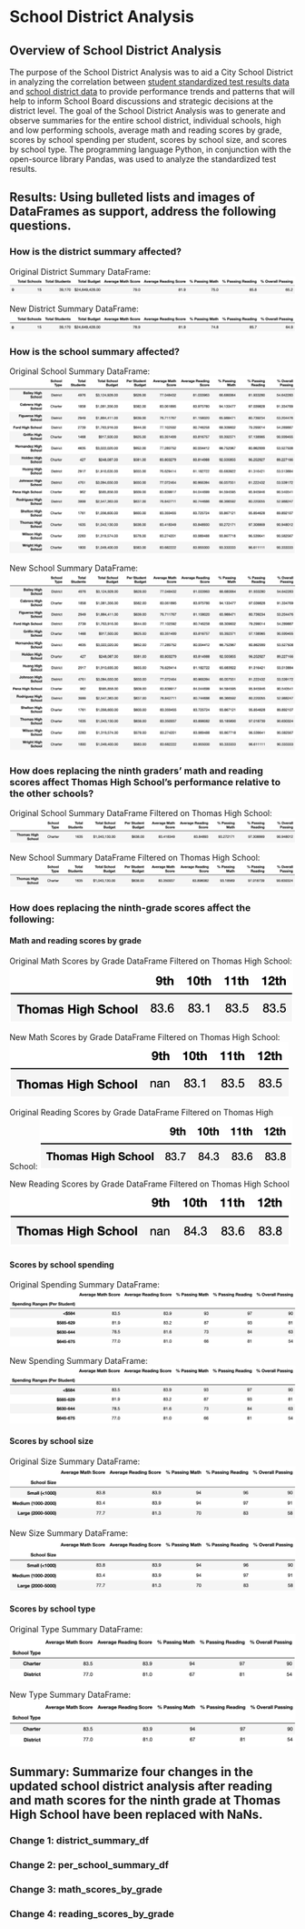 # School District Analysis

## Overview of School District Analysis
The purpose of the School District Analysis was to aid a City School District in analyzing the correlation between [student standardized test results data](https://github.com/fobordo/School_District_Analysis/blob/219964e5017a6b436c84949b13cd9051c158bb38/Resources/students_complete.csv) and [school district data](https://github.com/fobordo/School_District_Analysis/blob/219964e5017a6b436c84949b13cd9051c158bb38/Resources/schools_complete.csv) to provide performance trends and patterns that will help to inform School Board discussions and strategic decisions at the district level. The goal of the School District Analysis was to generate and observe summaries for the entire school district, individual schools, high and low performing schools, average math and reading scores by grade, scores by school spending per student, scores by school size, and scores by school type. The programming language Python, in conjunction with the open-source library Pandas, was used to analyze the standardized test results.

## Results: Using bulleted lists and images of DataFrames as support, address the following questions.

### How is the district summary affected?

Original District Summary DataFrame:
![district_summary_df_original](/README_Images/district_summary_df_original.png)

New District Summary DataFrame:
![district_summary_df_new](/README_Images/district_summary_df_new.png)

### How is the school summary affected?

Original School Summary DataFrame:
![per_school_summary_df_original](/README_Images/per_school_summary_df_original.png)

New School Summary DataFrame:
![per_school_summary_df_new](/README_Images/per_school_summary_df_new.png)

### How does replacing the ninth graders’ math and reading scores affect Thomas High School’s performance relative to the other schools?

Original School Summary DataFrame Filtered on Thomas High School:
![per_school_summary_df_ths_original](/README_Images/per_school_summary_df_ths_original.png)

New School Summary DataFrame Filtered on Thomas High School:
![per_school_summary_df_ths_new](/README_Images/per_school_summary_df_ths_new.png)

### How does replacing the ninth-grade scores affect the following:
#### Math and reading scores by grade

Original Math Scores by Grade DataFrame Filtered on Thomas High School:
![math_scores_by_grade_ths_original](/README_Images/math_scores_by_grade_ths_original.png)

New Math Scores by Grade DataFrame Filtered on Thomas High School:
![math_scores_by_grade_ths_new](/README_Images/math_scores_by_grade_ths_new.png)

Original Reading Scores by Grade DataFrame Filtered on Thomas High School:
![reading_scores_by_grade_ths_original](/README_Images/reading_scores_by_grade_ths_original.png)

New Reading Scores by Grade DataFrame Filtered on Thomas High School
![reading_scores_by_grade_ths_new](/README_Images/reading_scores_by_grade_ths_new.png)

#### Scores by school spending

Original Spending Summary DataFrame:
![spending_summary_df_original](/README_Images/spending_summary_df_original.png)

New Spending Summary DataFrame:
![spending_summary_df_new](/README_Images/spending_summary_df_new.png)

#### Scores by school size

Original Size Summary DataFrame:
![size_summary_df_original](/README_Images/size_summary_df_original.png)

New Size Summary DataFrame:
![size_summary_df_new](/README_Images/size_summary_df_new.png)

#### Scores by school type

Original Type Summary DataFrame:
![type_summary_df_original](/README_Images/type_summary_df_original.png)

New Type Summary DataFrame:
![type_summary_df_new](/README_Images/type_summary_df_new.png)

## Summary: Summarize four changes in the updated school district analysis after reading and math scores for the ninth grade at Thomas High School have been replaced with NaNs.
### Change 1: district_summary_df
### Change 2: per_school_summary_df
### Change 3: math_scores_by_grade
### Change 4: reading_scores_by_grade
